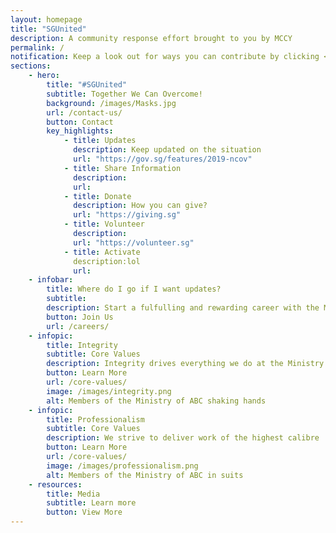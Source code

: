 ```yaml
---
layout: homepage
title: "SGUnited"
description: A community response effort brought to you by MCCY
permalink: /
notification: Keep a look out for ways you can contribute by clicking <a href="/register/">here!</a>
sections:
    - hero:
        title: "#SGUnited"
        subtitle: Together We Can Overcome!
        background: /images/Masks.jpg
        url: /contact-us/
        button: Contact
        key_highlights:
            - title: Updates
              description: Keep updated on the situation
              url: "https://gov.sg/features/2019-ncov"
            - title: Share Information
              description: 
              url: 
            - title: Donate
              description: How you can give?
              url: "https://giving.sg"
            - title: Volunteer
              description: 
              url: "https://volunteer.sg"
            - title: Activate
              description:lol
              url: 
    - infobar:
        title: Where do I go if I want updates?
        subtitle: 
        description: Start a fulfulling and rewarding career with the Ministry of ABC!
        button: Join Us
        url: /careers/
    - infopic:
        title: Integrity
        subtitle: Core Values
        description: Integrity drives everything we do at the Ministry of ABC
        button: Learn More
        url: /core-values/
        image: /images/integrity.png
        alt: Members of the Ministry of ABC shaking hands
    - infopic:
        title: Professionalism
        subtitle: Core Values
        description: We strive to deliver work of the highest calibre
        button: Learn More
        url: /core-values/
        image: /images/professionalism.png
        alt: Members of the Ministry of ABC in suits
    - resources:
        title: Media
        subtitle: Learn more
        button: View More
---
```

